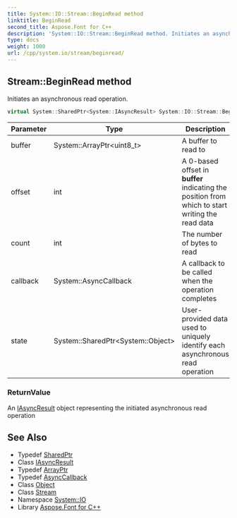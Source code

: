 ```yaml
---
title: System::IO::Stream::BeginRead method
linktitle: BeginRead
second_title: Aspose.Font for C++
description: 'System::IO::Stream::BeginRead method. Initiates an asynchronous read operation in C++.'
type: docs
weight: 1000
url: /cpp/system.io/stream/beginread/
---
```

## Stream::BeginRead method


Initiates an asynchronous read operation.

```cpp
virtual System::SharedPtr<System::IAsyncResult> System::IO::Stream::BeginRead(System::ArrayPtr<uint8_t> buffer, int offset, int count, System::AsyncCallback callback, System::SharedPtr<System::Object> state)
```


| Parameter | Type | Description |
| --- | --- | --- |
| buffer | System::ArrayPtr\<uint8_t\> | A buffer to read to |
| offset | int | A 0-based offset in **buffer** indicating the position from which to start writing the read data |
| count | int | The number of bytes to read |
| callback | System::AsyncCallback | A callback to be called when the operation completes |
| state | System::SharedPtr\<System::Object\> | User-provided data used to uniquely identify each asynchronous read operation |

### ReturnValue

An [IAsyncResult](../../../system/iasyncresult/) object representing the initiated asynchronous read operation

## See Also

* Typedef [SharedPtr](../../../system/sharedptr/)
* Class [IAsyncResult](../../../system/iasyncresult/)
* Typedef [ArrayPtr](../../../system/arrayptr/)
* Typedef [AsyncCallback](../../../system/asynccallback/)
* Class [Object](../../../system/object/)
* Class [Stream](../)
* Namespace [System::IO](../../)
* Library [Aspose.Font for C++](../../../)
